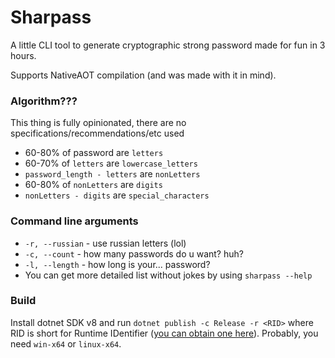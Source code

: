 ﻿# Sharpass

A little CLI tool to generate cryptographic strong password made for fun in 3 hours.

Supports NativeAOT compilation (and was made with it in mind).

### Algorithm???

This thing is fully opinionated, there are no specifications/recommendations/etc used

- 60-80% of password are `letters`
- 60-70% of `letters` are `lowercase_letters`
- `password_length - letters` are `nonLetters`
- 60-80% of `nonLetters` are `digits`
- `nonLetters - digits` are `special_characters`

### Command line arguments
- `-r, --russian` - use russian letters (lol)
- `-c, --count` - how many passwords do u want? huh?
- `-l, --length` - how long is your... password?
- You can get more detailed list without jokes by using `sharpass --help`

### Build
Install dotnet SDK v8 and run `dotnet publish -c Release -r <RID>` where RID is short for Runtime IDentifier ([you can obtain one here](https://learn.microsoft.com/en-us/dotnet/core/rid-catalog#known-rids)). Probably, you need `win-x64` or `linux-x64`. 
